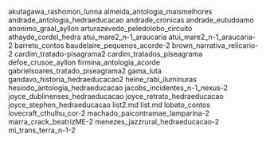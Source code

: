 akutagawa_rashomon_lunna
almeida_antologia_maismelhores
andrade_antologia_hedraeducacao
andrade_cronicas
andrade_eutudoamo
anonimo_graal_ayllon
arturazevedo_peledolobo_circuito
athayde_cordel_hedra
atui_mare2_n-1_araucaria
atui_mare2_n-1_araucaria-2
barreto_contos
baudelaire_pequenos_acorde-2
brown_narrativa_relicario-2
cardim_tratado-pisagrama2
cardim_tratados_piseagrama
defoe_crusoe_ayllon
firmina_antologia_acorde
gabrielsoares_tratado_piseagrama2
gama_luta
gandavo_historia_hedraeducacao2
heine_rabi_iluminuras
hesiodo_antologia_hedraeducacao
jacobs_incidentes_n-1_nexus-2
joyce_dublinenses_hedraeducacao
joyce_retrato_hedraeducacao
joyce_stephen_hedraeducacao
list2.md
list.md
lobato_contos
lovecraft_cthulhu_cor-2
machado_paicontramae_lamparina-2
marra_crack_beatrizME-2
menezes_jazzrural_hedraeducacao-2
mi_trans_terra_n-1-2
